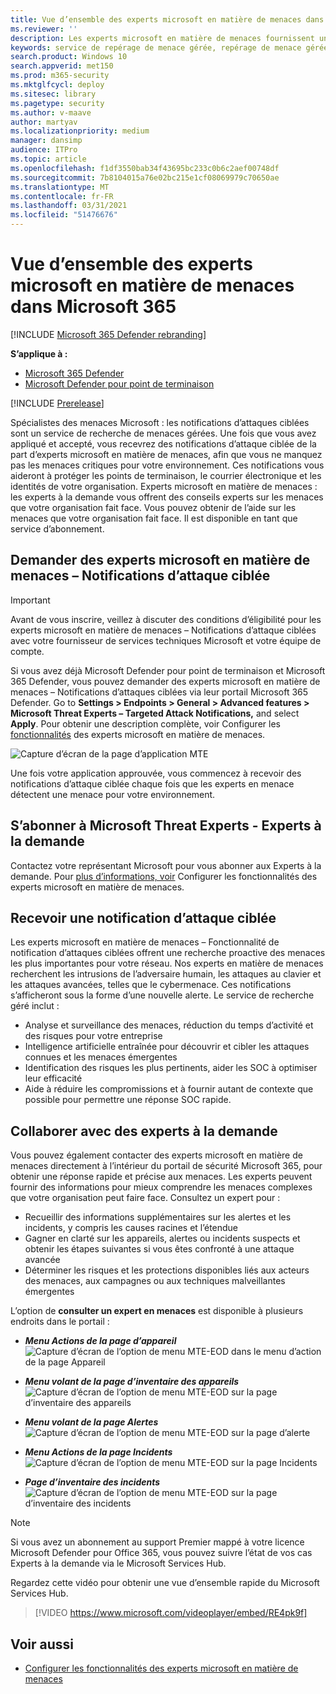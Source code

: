 ```yaml
---
title: Vue d’ensemble des experts microsoft en matière de menaces dans Microsoft 365 Defender
ms.reviewer: ''
description: Les experts microsoft en matière de menaces fournissent une couche supplémentaire d’expertise à Microsoft 365 Defender.
keywords: service de repérage de menace gérée, repérage de menace gérée, service de détection et réponse gérée (MDR), MTE, Experts microsoft en matière de menaces
search.product: Windows 10
search.appverid: met150
ms.prod: m365-security
ms.mktglfcycl: deploy
ms.sitesec: library
ms.pagetype: security
ms.author: v-maave
author: martyav
ms.localizationpriority: medium
manager: dansimp
audience: ITPro
ms.topic: article
ms.openlocfilehash: f1df3550bab34f43695bc233c0b6c2aef00748df
ms.sourcegitcommit: 7b8104015a76e02bc215e1cf08069979c70650ae
ms.translationtype: MT
ms.contentlocale: fr-FR
ms.lasthandoff: 03/31/2021
ms.locfileid: "51476676"
---
```

# <a name="microsoft-threat-experts-in-microsoft-365-overview"></a>Vue d’ensemble des experts microsoft en matière de menaces dans Microsoft 365

[!INCLUDE [Microsoft 365 Defender rebranding](../includes/microsoft-defender.md)]

**S’applique à :**

- [Microsoft 365 Defender](https://go.microsoft.com/fwlink/?linkid=2118804)
- [Microsoft Defender pour point de terminaison](https://go.microsoft.com/fwlink/p/?linkid=2146631)

[!INCLUDE [Prerelease](../includes/prerelease.md)]

Spécialistes des menaces Microsoft : les notifications d’attaques ciblées sont un service de recherche de menaces gérées. Une fois que vous avez appliqué et accepté, vous recevrez des notifications d’attaque ciblée de la part d’experts microsoft en matière de menaces, afin que vous ne manquez pas les menaces critiques pour votre environnement. Ces notifications vous aideront à protéger les points de terminaison, le courrier électronique et les identités de votre organisation.
Experts microsoft en matière de menaces : les experts à la demande vous offrent des conseils experts sur les menaces que votre organisation fait face. Vous pouvez obtenir de l’aide sur les menaces que votre organisation fait face. Il est disponible en tant que service d’abonnement.

## <a name="apply-for-microsoft-threat-experts--targeted-attack-notifications"></a>Demander des experts microsoft en matière de menaces – Notifications d’attaque ciblée

> [!IMPORTANT]
> Avant de vous inscrire, veillez à discuter des conditions d’éligibilité pour les experts microsoft en matière de menaces – Notifications d’attaque ciblées avec votre fournisseur de services techniques Microsoft et votre équipe de compte.

Si vous avez déjà Microsoft Defender pour point de terminaison et Microsoft 365 Defender, vous pouvez demander des experts microsoft en matière de menaces – Notifications d’attaques ciblées via leur portail Microsoft 365 Defender. Go to **Settings > Endpoints > General > Advanced features > Microsoft Threat Experts – Targeted Attack Notifications,** and select **Apply**. Pour obtenir une description complète, voir Configurer les [fonctionnalités](./configure-microsoft-threat-experts.md) des experts microsoft en matière de menaces.

![Capture d’écran de la page d’application MTE](../../media/mte/mte-collaboratewithmte.png)

Une fois votre application approuvée, vous commencez à recevoir des notifications d’attaque ciblée chaque fois que les experts en menace détectent une menace pour votre environnement.

## <a name="subscribe-to-microsoft-threat-experts---experts-on-demand"></a>S’abonner à Microsoft Threat Experts - Experts à la demande

Contactez votre représentant Microsoft pour vous abonner aux Experts à la demande.  Pour [plus d’informations, voir](./configure-microsoft-threat-experts.md) Configurer les fonctionnalités des experts microsoft en matière de menaces.

## <a name="receive-targeted-attack-notification"></a>Recevoir une notification d’attaque ciblée

Les experts microsoft en matière de menaces – Fonctionnalité de notification d’attaques ciblées offrent une recherche proactive des menaces les plus importantes pour votre réseau. Nos experts en matière de menaces recherchent les intrusions de l’adversaire humain, les attaques au clavier et les attaques avancées, telles que le cybermenace. Ces notifications s’afficheront sous la forme d’une nouvelle alerte. Le service de recherche géré inclut :

- Analyse et surveillance des menaces, réduction du temps d’activité et des risques pour votre entreprise
- Intelligence artificielle entraînée pour découvrir et cibler les attaques connues et les menaces émergentes
- Identification des risques les plus pertinents, aider les SOC à optimiser leur efficacité
- Aide à réduire les compromissions et à fournir autant de contexte que possible pour permettre une réponse SOC rapide.

## <a name="collaborate-with-experts-on-demand"></a>Collaborer avec des experts à la demande

Vous pouvez également contacter des experts microsoft en matière de menaces directement à l’intérieur du portail de sécurité Microsoft 365, pour obtenir une réponse rapide et précise aux menaces.  Les experts peuvent fournir des informations pour mieux comprendre les menaces complexes que votre organisation peut faire face.  Consultez un expert pour :

- Recueillir des informations supplémentaires sur les alertes et les incidents, y compris les causes racines et l’étendue
- Gagner en clarté sur les appareils, alertes ou incidents suspects et obtenir les étapes suivantes si vous êtes confronté à une attaque avancée
- Déterminer les risques et les protections disponibles liés aux acteurs des menaces, aux campagnes ou aux techniques malveillantes émergentes

L’option de **consulter un expert en menaces** est disponible à plusieurs endroits dans le portail :

- <i>**Menu Actions de la page d’appareil**</i><BR>
![Capture d’écran de l’option de menu MTE-EOD dans le menu d’action de la page Appareil](../../media/mte/device-actions-mte-highlighted.png)

- <i>**Menu volant de la page d’inventaire des appareils**</i><BR>
![Capture d’écran de l’option de menu MTE-EOD sur la page d’inventaire des appareils](../../media/mte/device-inventory-mte-highlighted.png)

- <i>**Menu volant de la page Alertes**</i><BR>
![Capture d’écran de l’option de menu MTE-EOD sur la page d’alerte](../../media/mte/alerts-actions-mte-highlighted.png)

- <i>**Menu Actions de la page Incidents**</i><BR>
![Capture d’écran de l’option de menu MTE-EOD sur la page Incidents](../../media/mte/incidents-action-mte-highlighted.png)

- <i>**Page d’inventaire des incidents**</i><BR>
![Capture d’écran de l’option de menu MTE-EOD sur la page d’inventaire des incidents](../../media/mte/incidents-inventory-mte-highlighted.png)

> [!NOTE]
> Si vous avez un abonnement au support Premier mappé à votre licence Microsoft Defender pour Office 365, vous pouvez suivre l’état de vos cas Experts à la demande via le Microsoft Services Hub.

Regardez cette vidéo pour obtenir une vue d’ensemble rapide du Microsoft Services Hub.

> [!VIDEO https://www.microsoft.com/videoplayer/embed/RE4pk9f]

## <a name="see-also"></a>Voir aussi

- [Configurer les fonctionnalités des experts microsoft en matière de menaces](./configure-microsoft-threat-experts.md)
